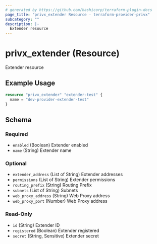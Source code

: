 ```yaml
---
# generated by https://github.com/hashicorp/terraform-plugin-docs
page_title: "privx_extender Resource - terraform-provider-privx"
subcategory: ""
description: |-
  Extender resource
---
```


# privx_extender (Resource)

Extender resource

## Example Usage

```terraform
resource "privx_extender" "extender-test" {
  name = "dev-provider-extender-test"
}
```

<!-- schema generated by tfplugindocs -->
## Schema

### Required

- `enabled` (Boolean) Extender enabled
- `name` (String) Extender name

### Optional

- `extender_address` (List of String) Extender addresses
- `permissions` (List of String) Extender permissions
- `routing_prefix` (String) Routing Prefix
- `subnets` (List of String) Subnets
- `web_proxy_address` (String) Web Proxy address
- `web_proxy_port` (Number) Web Proxy address

### Read-Only

- `id` (String) Extender ID
- `registered` (Boolean) Extender registered
- `secret` (String, Sensitive) Extender secret
